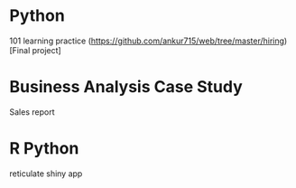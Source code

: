 # Python
101 learning practice
(https://github.com/ankur715/web/tree/master/hiring)[Final project]

# Business Analysis Case Study
Sales report

# R Python 
reticulate
shiny app
